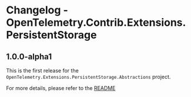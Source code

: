 # Changelog - OpenTelemetry.Contrib.Extensions.PersistentStorage

## 1.0.0-alpha1

This is the first release for the `OpenTelemetry.Extensions.PersistentStorage.Abstractions`
project.

For more details, please refer to the
[README](README.md)
